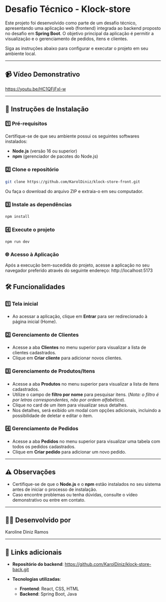 # Desafio Técnico - Klock-store

Este projeto foi desenvolvido como parte de um desafio técnico, apresentando uma aplicação web (frontend) integrada ao backend proposto no desafio em **Spring Boot**. O objetivo principal da aplicação é permitir a visualização e o gerenciamento de pedidos, itens e clientes. 

Siga as instruções abaixo para configurar e executar o projeto em seu ambiente local.

---

## 📹 Vídeo Demonstrativo  
https://youtu.be/HC1QFjFxl-w

---

## 🚀 Instruções de Instalação  

### 1️⃣ Pré-requisitos  
Certifique-se de que seu ambiente possui os seguintes softwares instalados:  
- **Node.js** (versão 16 ou superior)  
- **npm** (gerenciador de pacotes do Node.js)  

### 2️⃣ Clone o repositório  

```bash
git clone https://github.com/KarolDiniz/klock-store-front.git
```
Ou faça o download do arquivo ZIP e extraia-o em seu computador.

### 3️⃣ Instale as dependências
```bash
npm install
```

### 4️⃣ Execute o projeto
```bash
npm run dev
```

### 🌐 Acesso à Aplicação
Após a execução bem-sucedida do projeto, acesse a aplicação no seu navegador preferido através do seguinte endereço: http://localhost:5173

## 🛠️ Funcionalidades  

### 1️⃣ Tela inicial  
- Ao acessar a aplicação, clique em **Entrar** para ser redirecionado à página inicial (Home).

### 2️⃣ Gerenciamento de Clientes  
- Acesse a aba **Clientes** no menu superior para visualizar a lista de clientes cadastrados.  
- Clique em **Criar cliente** para adicionar novos clientes.

### 3️⃣ Gerenciamento de Produtos/Itens  
- Acesse a aba **Produtos** no menu superior para visualizar a lista de itens cadastrados.  
- Utilize o campo de **filtro por nome** para pesquisar itens. (*Nota: o filtro é por letras correspondentes, não por ordem alfabética*).  
- Clique no card de um item para visualizar seus detalhes.  
- Nos detalhes, será exibido um modal com opções adicionais, incluindo a possibilidade de deletar e editar o item.

### 4️⃣ Gerenciamento de Pedidos  
- Acesse a aba **Pedidos** no menu superior para visualizar uma tabela com todos os pedidos cadastrados.  
- Clique em **Criar pedido** para adicionar um novo pedido.


---

## ⚠️ Observações  
- Certifique-se de que o **Node.js** e o **npm** estão instalados no seu sistema antes de iniciar o processo de instalação.  
- Caso encontre problemas ou tenha dúvidas, consulte o vídeo demonstrativo ou entre em contato.  

---

## 👩‍💻 Desenvolvido por  
Karoline Diniz Ramos  

---

## 🔗 Links adicionais  

- **Repositório do backend**: https://github.com/KarolDiniz/klock-store-back.git
 
- **Tecnologias utilizadas**:  
  - **Frontend**: React, CSS, HTML  
  - **Backend**: Spring Boot, Java  

